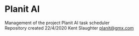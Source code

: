 # Planit AI
Management of the project Planit AI task scheduler<br>
Repository created 22/4/2020
Kent Slaughter planit@gmx.com
